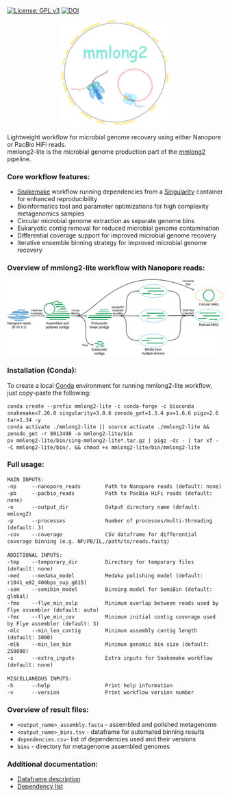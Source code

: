 [![License: GPL v3](https://img.shields.io/badge/License-GPL%20v3-blue.svg)](https://github.com/Serka-M/mmlong2-lite/blob/main/LICENSE)
[![DOI](https://zenodo.org/badge/DOI/10.5281/zenodo.8013498.svg)](https://doi.org/10.5281/zenodo.8013498)

<p align="center">
<img align="center" width="250" height="250" src="msc/mmlong2-lite-logo.png" alt="logo" style="zoom:100%;" />
</p>

Lightweight workflow for microbial genome recovery using either Nanopore or PacBio HiFi reads. <br/>
mmlong2-lite is the microbial genome production part of the [mmlong2](https://github.com/Serka-M/mmlong2) pipeline.
<br/>

### Core workflow features:
* [Snakemake](https://snakemake.readthedocs.io) workflow running dependencies from a [Singularity](https://docs.sylabs.io/guides/latest/user-guide/) container for enhanced reproducibility
* Bioinformatics tool and parameter optimizations for high complexity metagenomics samples
* Circular microbial genome extraction as separate genome bins
* Eukaryotic contig removal for reduced microbial genome contamination
* Differential coverage support for improved microbial genome recovery
* Iterative ensemble binning strategy for improved microbial genome recovery

### Overview of mmlong2-lite workflow with Nanopore reads:
<img align="center" src="msc/mmlong2-lite-wf.png" alt="mmlong2-lite-wf" style="zoom:100%;" />

### Installation (Conda): 
To create a local [Conda](https://docs.conda.io/projects/conda/en/latest/user-guide/install/linux.html) environment for running mmlong2-lite workflow, just copy-paste the following:
```
conda create --prefix mmlong2-lite -c conda-forge -c bioconda snakemake=7.26.0 singularity=3.8.6 zenodo_get=1.3.4 pv=1.6.6 pigz=2.6 tar=1.34 -y
conda activate ./mmlong2-lite || source activate ./mmlong2-lite && zenodo_get -r 8013498 -o mmlong2-lite/bin 
pv mmlong2-lite/bin/sing-mmlong2-lite*.tar.gz | pigz -dc - | tar xf - -C mmlong2-lite/bin/. && chmod +x mmlong2-lite/bin/mmlong2-lite
```

### Full usage:
```
MAIN INPUTS:
-np     --nanopore_reads        Path to Nanopore reads (default: none)
-pb     --pacbio_reads          Path to PacBio HiFi reads (default: none)
-o      --output_dir            Output directory name (default: mmlong2)
-p      --processes             Number of processes/multi-threading (default: 3)
-cov    --coverage              CSV dataframe for differential coverage binning (e.g. NP/PB/IL,/path/to/reads.fastq)

ADDITIONAL INPUTS:
-tmp    --temporary_dir         Directory for temporary files (default: none)
-med    --medaka_model          Medaka polishing model (default: r1041_e82_400bps_sup_g615)
-sem    --semibin_model         Binning model for SemiBin (default: global)
-fmo    --flye_min_ovlp         Minimum overlap between reads used by Flye assembler (default: auto)
-fmc    --flye_min_cov          Minimum initial contig coverage used by Flye assembler (default: 3)
-mlc    --min_len_contig        Minimum assembly contig length (default: 3000)
-mlb    --min_len_bin           Minimum genomic bin size (default: 250000)
-x      --extra_inputs          Extra inputs for Snakemake workflow (default: none)

MISCELLANEOUS INPUTS:
-h      --help                  Print help information
-v      --version               Print workflow version number
```

### Overview of result files:
* `<output_name>_assembly.fasta` - assembled and polished metagenome
* `<output_name>_bins.tsv` - dataframe for automated binning results
* `dependencies.csv`- list of dependencies used and their versions
* `bins` - directory for metagenome assembled genomes

### Additional documentation:
* [Dataframe description](msc/mmlong2-lite-dfs.md)
* [Dependency list](msc/mmlong2-lite-dep.md)

[//]: # (Written by Mantas Sereika)
